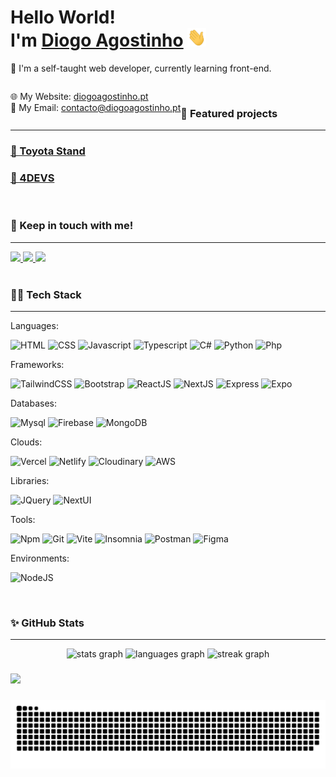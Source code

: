<h1 align="left">Hello World! <br /> I'm <a href="https://diogoagostinho.pt" target="_blank"><span style="font-weight: bold">Diogo Agostinho</a> <img src="https://raw.githubusercontent.com/diogoagostinho/diogoagostinho/main/assets/hi.gif" width="30" height="30"/></span></h1>

<p align="left">🚀 I'm a self-taught web developer, currently learning front-end.</p>
<p align="left" style="float:left" style="display:flex; justify-content:space-between;">
    🌐 My Website: <a href="http://diogoagostinho.pt/" target="_blank">diogoagostinho.pt</a>     <br>
    📧 My Email: <a href="mailto:contacto@diogoagostinho.pt">contacto@diogoagostinho.pt</a>
</p>

<br>
<h3>🚀 Featured projects</h3>
<hr>

<div align="left">
  <a href="https://github.com/diogoagostinho/toyota-stand">
   <h3>🚗 Toyota Stand</h3>
  </a>
  <a href="https://4devs.work4thenoob.pt/">
    <h3>📰 4DEVS</h3>
  </a>
</div>

<br>
<h3>🤙 Keep in touch with me!</h3>
<hr>

<div align="left">
  <a href="https://dev.to/diogoagostinho" target="_blank" margin-left="10px">
   <img height="28px"   src="https://img.shields.io/badge/dev.to-black?style=for-the-badge&logo=devdotto&logoColor=white" /> 
  </a>
  <a href="https://www.linkedin.com/in/diogo-agostinho-b99a33224/" target="_blank">
    <img height="28px"  src="https://img.shields.io/badge/Linkedin-0A66C2?style=for-the-badge&logo=Linkedin&logoColor=white"  />
  </a>
  <a href="https://twitter.com/agostinho_dev" target="_blank">
    <img height="28px" src="https://img.shields.io/badge/Twitter-000000?style=for-the-badge&logo=x&logoColor=white"  />
  </a>
</div>

<br>
<h3>👨‍💻 Tech Stack</h3>
<hr>
<p>Languages:</p>

![HTML](https://img.shields.io/badge/HTML-E34F26?style=for-the-badge&logo=html5&logoColor=white)
![CSS](https://img.shields.io/badge/css-4CB4FF?style=for-the-badge&logo=css3&logoColor=white)
![Javascript](https://img.shields.io/badge/Javascript-100000?style=for-the-badge&logo=javascript&logoColor=black&color=FFFF00)
![Typescript](https://img.shields.io/badge/TypeScript-007ACC?style=for-the-badge&logo=typescript&logoColor=white)
![C#](https://img.shields.io/badge/C%23-239120?style=for-the-badge&logo=csharp&logoColor=white)
![Python](https://img.shields.io/badge/python-3776AB?style=for-the-badge&logo=python&logoColor=white)
![Php](https://img.shields.io/badge/php-777BB4?style=for-the-badge&logo=php&logoColor=white)

<p>Frameworks:</p>

![TailwindCSS](https://img.shields.io/badge/TailwindCSS-06B6D4?style=for-the-badge&logo=tailwindcss&logoColor=white)
![Bootstrap](https://img.shields.io/badge/Bootstrap-563D7C?style=for-the-badge&logo=bootstrap&logoColor=white)
![ReactJS](https://img.shields.io/badge/React-4CB4FF?style=for-the-badge&logo=react&logoColor=white)
![NextJS](https://img.shields.io/badge/next-000000?style=for-the-badge&logo=nextdotjs&logoColor=white)
![Express](https://img.shields.io/badge/Express-3a3b3a?style=for-the-badge&logo=express&logoColor=white)
![Expo](https://img.shields.io/badge/Expo-000020?style=for-the-badge&logo=expo&logoColor=white)

<p>Databases:</p>

![Mysql](https://img.shields.io/badge/MySQL-blue?style=for-the-badge&logo=mysql&logoColor=white)
![Firebase](https://img.shields.io/badge/Firebase-FFCC2F?style=for-the-badge&logo=firebase&logoColor=black)
![MongoDB](https://img.shields.io/badge/mongodb-47A248?style=for-the-badge&logo=mongodb&logoColor=white)

<p>Clouds:</p>

![Vercel](https://img.shields.io/badge/Vercel-000000?style=for-the-badge&logo=vercel&logoColor=white)
![Netlify](https://img.shields.io/badge/Netlify-05E1BD?style=for-the-badge&logo=netlify&logoColor=white)
![Cloudinary](https://img.shields.io/badge/Cloudinary-3448C5?style=for-the-badge&logo=cloudinary&logoColor=white)
![AWS](https://img.shields.io/badge/AWS-232F3E?style=for-the-badge&logo=amazonaws&logoColor=white)

<p>Libraries:</p>

![JQuery](https://img.shields.io/badge/jQuery-0769AD?style=for-the-badge&logo=jquery&logoColor=white)
![NextUI](https://img.shields.io/badge/nextui-000000?style=for-the-badge&logo=nextui&logoColor=white)

<p>Tools:</p>

![Npm](https://img.shields.io/badge/npm-CB3837?style=for-the-badge&logo=npm&logoColor=white)
![Git](https://img.shields.io/badge/Git-F05032?style=for-the-badge&logo=git&logoColor=white)
![Vite](https://img.shields.io/badge/Vite-9D5BFE?style=for-the-badge&logo=vite&logoColor=white)
![Insomnia](https://img.shields.io/badge/Insomnia-4000BF?style=for-the-badge&logo=insomnia&logoColor=white)
![Postman](https://img.shields.io/badge/Postman-FF6C37?style=for-the-badge&logo=postman&logoColor=white)
![Figma](https://img.shields.io/badge/Figma-F24E1E?style=for-the-badge&logo=figma&logoColor=white)

<p>Environments:</p>

![NodeJS](https://img.shields.io/badge/Node.js-339933?style=for-the-badge&logo=nodedotjs&logoColor=white)


<br>
<h3>✨ GitHub Stats</h3>
<hr>

<div align="center">
  <img src="https://github-readme-stats.vercel.app/api?username=diogoagostinho&hide_title=false&hide_rank=false&show_icons=true&include_all_commits=true&count_private=true&disable_animations=false&theme=tokyonight&locale=en&hide_border=true&order=1" height="150" alt="stats graph"  />
  <img src="https://github-readme-stats.vercel.app/api/top-langs?username=diogoagostinho&locale=en&hide_title=false&layout=compact&card_width=320&langs_count=6&theme=tokyonight&hide_border=true&order=2" height="150" alt="languages graph"  />
  <img src="https://streak-stats.demolab.com?user=diogoagostinho&locale=en&mode=daily&theme=tokyonight&hide_border=true&border_radius=5&order=3" height="150" alt="streak graph"  />
</div>

###

![](https://github-profile-trophy.vercel.app/?username=diogoagostinho&theme=tokyonight&no-frame=true&no-bg=true&margin-w=4)

###

<img src="https://raw.githubusercontent.com/diogoagostinho/diogoagostinho/output/snake.svg" alt="Snake animation" />
